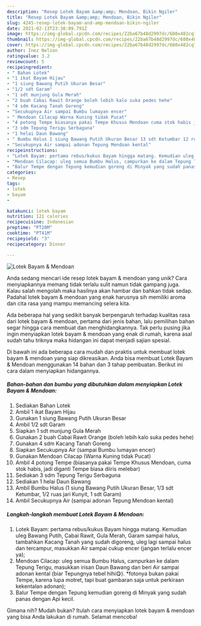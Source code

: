 ```yaml
---
description: "Resep Lotek Bayam &amp;amp; Mendoan, Bikin Ngiler"
title: "Resep Lotek Bayam &amp;amp; Mendoan, Bikin Ngiler"
slug: 4245-resep-lotek-bayam-and-amp-mendoan-bikin-ngiler
date: 2021-02-13T23:38:09.791Z
image: https://img-global.cpcdn.com/recipes/22ba67b48d2997dc/680x482cq70/lotek-bayam-mendoan-foto-resep-utama.jpg
thumbnail: https://img-global.cpcdn.com/recipes/22ba67b48d2997dc/680x482cq70/lotek-bayam-mendoan-foto-resep-utama.jpg
cover: https://img-global.cpcdn.com/recipes/22ba67b48d2997dc/680x482cq70/lotek-bayam-mendoan-foto-resep-utama.jpg
author: Inez Nelson
ratingvalue: 3.2
reviewcount: 5
recipeingredient:
- " Bahan Lotek"
- "1 ikat Bayam Hijau"
- "1 siung Bawang Putih Ukuran Besar"
- "1/2 sdt Garam"
- "1 sdt munjung Gula Merah"
- "2 buah Cabai Rawit Orange boleh lebih kalo suka pedes hehe"
- "4 sdm Kacang Tanah Goreng"
- "Secukupnya Air sampai Bumbu lumayan encer"
- " Mendoan Cilacap Warna Kuning tidak Pucat"
- "4 potong Tempe biasanya pakai Tempe Khusus Mendoan cuma stok habis jadi diganti Tempe biasa diiris melebar"
- "3 sdm Tepung Terigu Serbaguna"
- "1 helai Daun Bawang"
- " Bumbu Halus 1 siung Bawang Putih Ukuran Besar 13 sdt Ketumbar 12 ruas jari Kunyit 1 sdt Garam"
- "Secukupnya Air sampai adonan Tepung Mendoan kental"
recipeinstructions:
- "Lotek Bayam: pertama rebus/kukus Bayam hingga matang. Kemudian uleg Bawang Putih, Cabai Rawit, Gula Merah, Garam sampai halus, tambahkan Kacang Tanah yang sudah digoreng, uleg lagi sampai halus dan tercampur, masukkan Air sampai cukup encer (jangan terlalu encer ya);"
- "Mendoan Cilacap: uleg semua Bumbu Halus, campurkan ke dalam Tepung Terigu, masukkan irisan Daun Bawang dan beri Air sampai adonan kental (biar Tepungnya tebel hihi😋). *fotonya bukan pakai Tempe, karena lupa motret, tapi buat gambaran saja untuk perkiraan kekentalan adonan);"
- "Balur Tempe dengan Tepung kemudian goreng di Minyak yang sudah panas dengan Api kecil."
categories:
- Resep
tags:
- lotek
- bayam
- 

katakunci: lotek bayam  
nutrition: 121 calories
recipecuisine: Indonesian
preptime: "PT20M"
cooktime: "PT41M"
recipeyield: "3"
recipecategory: Dinner

---
```



![Lotek Bayam &amp; Mendoan](https://img-global.cpcdn.com/recipes/22ba67b48d2997dc/680x482cq70/lotek-bayam-mendoan-foto-resep-utama.jpg)

Anda sedang mencari ide resep lotek bayam &amp; mendoan yang unik? Cara menyiapkannya memang tidak terlalu sulit namun tidak gampang juga. Kalau salah mengolah maka hasilnya akan hambar dan bahkan tidak sedap. Padahal lotek bayam &amp; mendoan yang enak harusnya sih memiliki aroma dan cita rasa yang mampu memancing selera kita.



Ada beberapa hal yang sedikit banyak berpengaruh terhadap kualitas rasa dari lotek bayam &amp; mendoan, pertama dari jenis bahan, lalu pemilihan bahan segar hingga cara membuat dan menghidangkannya. Tak perlu pusing jika ingin menyiapkan lotek bayam &amp; mendoan yang enak di rumah, karena asal sudah tahu triknya maka hidangan ini dapat menjadi sajian spesial.


Di bawah ini ada beberapa cara mudah dan praktis untuk membuat lotek bayam &amp; mendoan yang siap dikreasikan. Anda bisa membuat Lotek Bayam &amp; Mendoan menggunakan 14 bahan dan 3 tahap pembuatan. Berikut ini cara dalam menyiapkan hidangannya.

<!--inarticleads1-->

##### Bahan-bahan dan bumbu yang dibutuhkan dalam menyiapkan Lotek Bayam &amp; Mendoan:

1. Sediakan  Bahan Lotek
1. Ambil 1 ikat Bayam Hijau
1. Gunakan 1 siung Bawang Putih Ukuran Besar
1. Ambil 1/2 sdt Garam
1. Siapkan 1 sdt munjung Gula Merah
1. Gunakan 2 buah Cabai Rawit Orange (boleh lebih kalo suka pedes hehe)
1. Gunakan 4 sdm Kacang Tanah Goreng
1. Siapkan Secukupnya Air (sampai Bumbu lumayan encer)
1. Gunakan  Mendoan Cilacap (Warna Kuning tidak Pucat)
1. Ambil 4 potong Tempe (biasanya pakai Tempe Khusus Mendoan, cuma stok habis, jadi diganti Tempe biasa diiris melebar)
1. Sediakan 3 sdm Tepung Terigu Serbaguna
1. Sediakan 1 helai Daun Bawang
1. Ambil  Bumbu Halus (1 siung Bawang Putih Ukuran Besar, 1/3 sdt Ketumbar, 1/2 ruas jari Kunyit, 1 sdt Garam)
1. Ambil Secukupnya Air (sampai adonan Tepung Mendoan kental)




<!--inarticleads2-->

##### Langkah-langkah membuat Lotek Bayam &amp; Mendoan:

1. Lotek Bayam: pertama rebus/kukus Bayam hingga matang. Kemudian uleg Bawang Putih, Cabai Rawit, Gula Merah, Garam sampai halus, tambahkan Kacang Tanah yang sudah digoreng, uleg lagi sampai halus dan tercampur, masukkan Air sampai cukup encer (jangan terlalu encer ya);
1. Mendoan Cilacap: uleg semua Bumbu Halus, campurkan ke dalam Tepung Terigu, masukkan irisan Daun Bawang dan beri Air sampai adonan kental (biar Tepungnya tebel hihi😋). *fotonya bukan pakai Tempe, karena lupa motret, tapi buat gambaran saja untuk perkiraan kekentalan adonan);
1. Balur Tempe dengan Tepung kemudian goreng di Minyak yang sudah panas dengan Api kecil.




Gimana nih? Mudah bukan? Itulah cara menyiapkan lotek bayam &amp; mendoan yang bisa Anda lakukan di rumah. Selamat mencoba!
